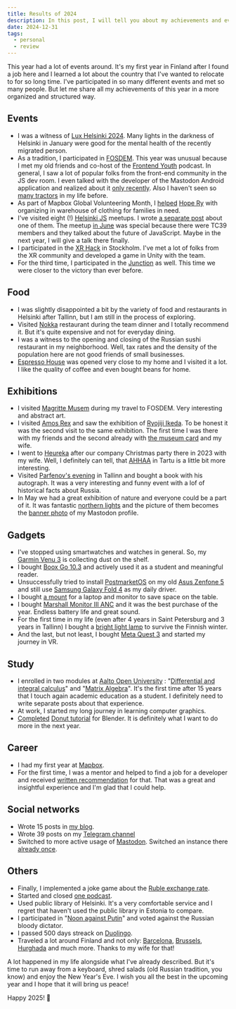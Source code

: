 ```yaml
---
title: Results of 2024
description: In this post, I will tell you about my achievements and events that happened in 2024.
date: 2024-12-31
tags:
  - personal
  - review
---
```


This year had a lot of events around. It's my first year in Finland after I found a job here and I learned a lot about the country that I've wanted to relocate to for so long time. I've participated in so many different events and met so many people. But let me share all my achievements of this year in a more organized and structured way.

## Events
- I was a witness of [Lux Helsinki 2024](https://www.myhelsinki.fi/fi/n%C3%A4e-ja-koe/tapahtumat/lux-helsinki-2024). Many lights in the darkness of Helsinki in January were good for the mental health of the recently migrated person.
- As a tradition, I participated in [FOSDEM](https://archive.fosdem.org/2024/). This year was unusual because I met my old friends and co-host of the [Frontend Youth](https://youknow.st/) podcast. In general, I saw a lot of popular folks from the front-end community in the JS dev room. I even talked with the developer of the Mastodon Android application and realized about it [only recently](https://mastodon.social/@underoot/113718171537720638). Also I haven't seen so [many tractors](https://www.brusselstimes.com/1074405/farmer-protests-traffic-around-brussels-expected-to-be-heavily-disrupted-today) in my life before.
- As part of Mapbox Global Volunteering Month, I [helped](https://www.mapbox.com/blog/global-volunteer-month-making-a-difference-with-mapbox-2024) [Hope Ry](https://hopeyhdistys.fi/) with organizing in warehouse of clothing for families in need.
- I've visited eight (!) [Helsinki JS](https://www.meetabit.com/communities/helsinkijs) meetups. I wrote [a separate post](/blog/2024/04/09/helsinki-js/) about one of them. The meetup [in June](https://www.meetabit.com/events/helsinkijs-tc39-community-meetup-june-2024) was special because there were TC39 members and they talked about the future of JavaScript. Maybe in the next year, I will give a talk there finally.
- I participated in the [XR Hack](/blog/2024/10/20/xr-hack/) in Stockholm. I've met a lot of folks from the XR community and developed a game in Unity with the team.
- For the third time, I participated in the [Junction](https://www.junction2024.com/) as well. This time we were closer to the victory than ever before.

## Food
- I was slightly disappointed a bit by the variety of food and restaurants in Helsinki after Tallinn, but I am still in the process of exploring.
- Visited [Nokka](https://nokkahelsinki.fi/) restaurant during the team dinner and I totally recommend it. But it's quite expensive and not for everyday dining.
- I was a witness to the opening and closing of the Russian sushi restaurant in my neighborhood. Well, tax rates and the density of the population here are not good friends of small businesses.
- [Espresso House](https://www.espressohouse.com/)  was opened very close to my home and I visited it a lot. I like the quality of coffee and even bought beans for home.

## Exhibitions
- I visited [Magritte Musem](https://musee-magritte-museum.be/en) during my travel to FOSDEM. Very interesting and abstract art.
- I visited [Amos Rex](https://amosrex.fi) and saw the exhibition of [Ryojiji Ikeda](https://amosrex.fi/en/exhibitions/ryoji-ikeda/). To be honest it was the second visit to the same exhibition. The first time I was there with my friends and the second already with [the museum card](https://museot.fi/) and my wife.
- I went to [Heureka](https://www.heureka.fi/) after our company Christmas party there in 2023 with my wife. Well, I definitely can tell, that [AHHAA](https://ahhaa.ee/) in Tartu is a little bit more interesting.
- Visited [Parfenov's evening](https://leonidparfenov.ru/) in Tallinn and bought a book with his autograph. It was a very interesting and funny event with a lof of historical facts about Russia.
- In May we had a great exhibition of nature and everyone could be a part of it. It was fantastic [northern lights](https://en.wikipedia.org/wiki/May_2024_solar_storms) and the picture of them becomes the [banner photo](https://mastodon.social/@underoot) of my Mastodon profile.

## Gadgets
- I've stopped using smartwatches and watches in general. So, my [Garmin Venu 3](https://www.garmin.com/en-US/p/873008) is collecting dust on the shelf.
- I bought [Boox Go 10.3](https://shop.boox.com/products/go103) and actively used it as a student and meaningful reader.
- Unsuccessfully tried to install [PostmarketOS](https://postmarketos.org/) on my old [Asus Zenfone 5](https://www.asus.com/Phone/ZenFone-5-ZE620KL/) and still use [Samsung Galaxy Fold 4](https://www.gsmarena.com/samsung_galaxy_z_fold4-11737.php) as my daily driver.
- I bought [a mount](https://www.verkkokauppa.com/fi/product/615038/Neomounts-Notebook-D550-varrellinen-teline-kannettavalle-tie) for a laptop and monitor to save space on the table.
- I bought [Marshall Monitor III ANC](https://www.marshall.com/fi/en/product/monitor-iii-anc) and it was the best purchase of the year. Endless battery life and great sound.
- For the first time in my life (even after 4 years in Saint Petersburg and 3 years in Tallinn) I bought a [bright light lamp](https://beurer.fi/tuote/beurer-tl45-kirkasvalolamppu/) to survive the Finnish winter.
- And the last, but not least, I bought [Meta Quest 3](https://www.meta.com/fi/en/quest/quest-3/) and started my journey in VR.

## Study
- I enrolled in two modules at [Aalto Open University](https://www.aalto.fi/en/open-university-course-list#/) : "[Differential and integral calculus](https://www.aalto.fi/en/open-university-course-list/differential-and-integral-calculus-1)" and "[Matrix Algebra](https://www.aalto.fi/en/open-university-course-list/matrix-algebra)". It's the first time after 15 years that I touch again academic education as a student. I definitely need to write separate posts about that experience.
- At work, I started my long journey in learning computer graphics.
- [Completed](https://mastodon.social/@underoot/112498339874981555) [Donut tutorial](https://www.youtube.com/playlist?app=desktop&list=PLjEaoINr3zgEPv5y--4MKpciLaoQYZB1Z) for Blender. It is definitely what I want to do more in the next year.

## Career
- I had my first year at [Mapbox](https://mapbox.com).
- For the first time, I was a mentor and helped to find a job for a developer and received [written recommendation](https://www.linkedin.com/in/underoot/) for that. That was a great and insightful experience and I'm glad that I could help.

## Social networks
- Wrote 15 posts in [my blog](https://underoot.dev).
- Wrote 39 posts on my [Telegram channel](https://t.me/s/underoot)
- Switched to more active usage of [Mastodon](https://mastodon.social/@underoot). Switched an instance there [already once](https://mastodon.social/@underoot/112462043805702529).

## Others
- Finally, I implemented a joke game about the [Ruble exchange rate](https://underoot.dev/blog/2024/03/13/ruble-roller-coaster/).
- Started and closed [one podcast](https://underoot.dev/tags/in-commute/).
- Used public library of Helsinki. It's a very comfortable service and I regret that haven't used the public library in Estonia to compare.
- I participated in "[Noon against Putin](https://en.wikipedia.org/wiki/Noon_Against_Putin)" and voted against the Russian bloody dictator.
- I passed 500 days streack on [Duolingo](https://www.duolingo.com/profile/alexshoronov).
- Traveled a lot around Finland and not only: [Barcelona](https://en.wikipedia.org/wiki/Barcelona), [Brussels](https://en.wikipedia.org/wiki/Brussels), [Hurghada](https://en.wikipedia.org/wiki/Hurghada) and much more. Thanks to my wife for that!

A lot happened in my life alongside what I've already described. But it's time to run away from a keyboard, shred salads (old Russian tradition, you know) and enjoy the New Year's Eve. I wish you all the best in the upcoming year and I hope that it will bring us peace!

Happy 2025! 🎄
